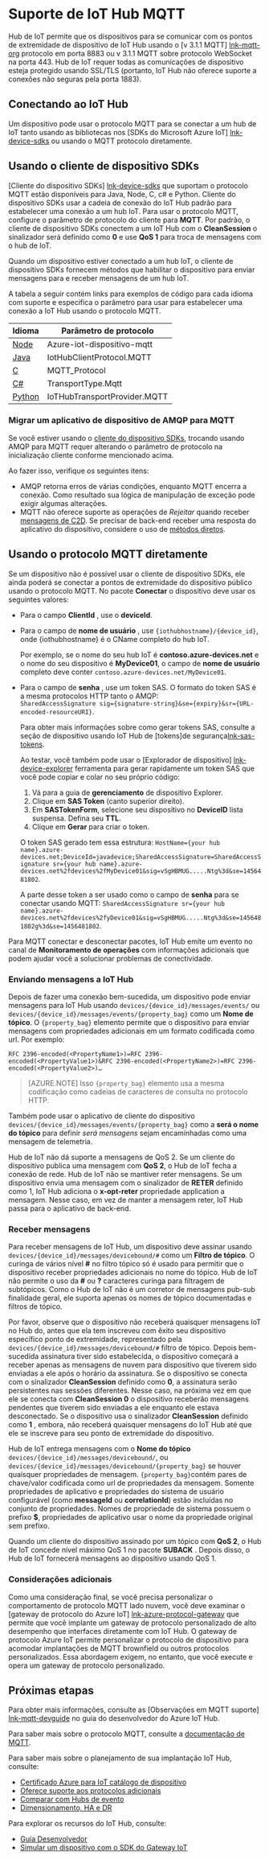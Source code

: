 <properties
 pageTitle="Suporte de IoT Hub MQTT | Microsoft Azure"
 description="Descrição do MQTT suporte no nível do hub IoT"
 services="iot-hub"
 documentationCenter=".net"
 authors="kdotchkoff"
 manager="timlt"
 editor=""/>

<tags
 ms.service="iot-hub"
 ms.devlang="multiple"
 ms.topic="article"
 ms.tgt_pltfrm="na"
 ms.workload="na"
 ms.date="10/24/2016"
 ms.author="kdotchko"/>

# <a name="iot-hub-mqtt-support"></a>Suporte de IoT Hub MQTT

Hub de IoT permite que os dispositivos para se comunicar com os pontos de extremidade de dispositivo de IoT Hub usando o [v 3.1.1 MQTT] [ lnk-mqtt-org] protocolo em porta 8883 ou v 3.1.1 MQTT sobre protocolo WebSocket na porta 443. Hub de IoT requer todas as comunicações de dispositivo esteja protegido usando SSL/TLS (portanto, IoT Hub não oferece suporte a conexões não seguras pela porta 1883).

## <a name="connecting-to-iot-hub"></a>Conectando ao IoT Hub

Um dispositivo pode usar o protocolo MQTT para se conectar a um hub de IoT tanto usando as bibliotecas nos [SDKs do Microsoft Azure IoT] [ lnk-device-sdks] ou usando o MQTT protocolo diretamente.

## <a name="using-the-device-client-sdks"></a>Usando o cliente de dispositivo SDKs

[Cliente do dispositivo SDKs] [ lnk-device-sdks] que suportam o protocolo MQTT estão disponíveis para Java, Node, C, c# e Python. Cliente do dispositivo SDKs usar a cadeia de conexão do IoT Hub padrão para estabelecer uma conexão a um hub IoT. Para usar o protocolo MQTT, configure o parâmetro de protocolo do cliente para **MQTT**. Por padrão, o cliente de dispositivo SDKs conectem a um IoT Hub com o **CleanSession** o sinalizador será definido como **0** e use **QoS 1** para troca de mensagens com o hub de IoT.

Quando um dispositivo estiver conectado a um hub IoT, o cliente de dispositivo SDKs fornecem métodos que habilitar o dispositivo para enviar mensagens para e receber mensagens de um hub IoT.

A tabela a seguir contém links para exemplos de código para cada idioma com suporte e especifica o parâmetro para usar para estabelecer uma conexão a IoT Hub usando o protocolo MQTT.

| Idioma                   | Parâmetro de protocolo        |
| -------------------------- | ------------------------- |
| [Node][lnk-sample-node] | Azure-iot-dispositivo-mqtt     |
| [Java][lnk-sample-java]    | IotHubClientProtocol.MQTT |
| [C][lnk-sample-c]          | MQTT_Protocol             |
| [C#][lnk-sample-csharp]    | TransportType.Mqtt        |
| [Python][lnk-sample-python] | IoTHubTransportProvider.MQTT |

### <a name="migrating-a-device-app-from-amqp-to-mqtt"></a>Migrar um aplicativo de dispositivo de AMQP para MQTT
Se você estiver usando o [cliente do dispositivo SDKs][lnk-device-sdks], trocando usando AMQP para MQTT requer alterando o parâmetro de protocolo na inicialização cliente conforme mencionado acima.

Ao fazer isso, verifique os seguintes itens:

* AMQP retorna erros de várias condições, enquanto MQTT encerra a conexão. Como resultado sua lógica de manipulação de exceção pode exigir algumas alterações.
* MQTT não oferece suporte as operações de *Rejeitar* quando receber [mensagens de C2D][lnk-messaging]. Se precisar de back-end receber uma resposta do aplicativo do dispositivo, considere o uso de [métodos diretos][lnk-methods].

## <a name="using-the-mqtt-protocol-directly"></a>Usando o protocolo MQTT diretamente

Se um dispositivo não é possível usar o cliente de dispositivo SDKs, ele ainda poderá se conectar a pontos de extremidade do dispositivo público usando o protocolo MQTT. No pacote **Conectar** o dispositivo deve usar os seguintes valores:

- Para o campo **ClientId** , use o **deviceId**. 
- Para o campo de **nome de usuário** , use `{iothubhostname}/{device_id}`, onde {iothubhostname} é o CName completo do hub IoT.

    Por exemplo, se o nome do seu hub IoT é **contoso.azure-devices.net** e o nome do seu dispositivo é **MyDevice01**, o campo de **nome de usuário** completo deve conter `contoso.azure-devices.net/MyDevice01`.

- Para o campo de **senha** , use um token SAS. O formato do token SAS é a mesma protocolos HTTP tanto o AMQP:<br/>`SharedAccessSignature sig={signature-string}&se={expiry}&sr={URL-encoded-resourceURI}`.

    Para obter mais informações sobre como gerar tokens SAS, consulte a seção de dispositivo usando IoT Hub de [tokens]de segurança[lnk-sas-tokens].
    
    Ao testar, você também pode usar o [Explorador de dispositivo] [ lnk-device-explorer] ferramenta para gerar rapidamente um token SAS que você pode copiar e colar no seu próprio código:
    
    1. Vá para a guia de **gerenciamento** de dispositivo Explorer.
    2. Clique em **SAS Token** (canto superior direito).
    3. Em **SASTokenForm**, selecione seu dispositivo no **DeviceID** lista suspensa. Defina seu **TTL**.
    4. Clique em **Gerar** para criar o token.
    
    O token SAS gerado tem essa estrutura:   `HostName={your hub name}.azure-devices.net;DeviceId=javadevice;SharedAccessSignature=SharedAccessSignature sr={your hub name}.azure-devices.net%2fdevices%2fMyDevice01&sig=vSgHBMUG.....Ntg%3d&se=1456481802`.

    A parte desse token a ser usado como o campo de **senha** para se conectar usando MQTT:   `SharedAccessSignature sr={your hub name}.azure-devices.net%2fdevices%2fyDevice01&sig=vSgHBMUG.....Ntg%3d&se=1456481802g%3d&se=1456481802`.

Para MQTT conectar e desconectar pacotes, IoT Hub emite um evento no canal de **Monitoramento de operações** com informações adicionais que podem ajudar você a solucionar problemas de conectividade.

### <a name="sending-messages-to-iot-hub"></a>Enviando mensagens a IoT Hub

Depois de fazer uma conexão bem-sucedida, um dispositivo pode enviar mensagens para IoT Hub usando `devices/{device_id}/messages/events/` ou `devices/{device_id}/messages/events/{property_bag}` como um **Nome de tópico**. O `{property_bag}` elemento permite que o dispositivo para enviar mensagens com propriedades adicionais em um formato codificada como url. Por exemplo:

```
RFC 2396-encoded(<PropertyName1>)=RFC 2396-encoded(<PropertyValue1>)&RFC 2396-encoded(<PropertyName2>)=RFC 2396-encoded(<PropertyValue2>)…
```

> [AZURE.NOTE] Isso `{property_bag}` elemento usa a mesma codificação como cadeias de caracteres de consulta no protocolo HTTP.

Também pode usar o aplicativo de cliente do dispositivo `devices/{device_id}/messages/events/{property_bag}` como a **será o nome do tópico** para definir *será mensagens* sejam encaminhadas como uma mensagem de telemetria.

Hub de IoT não dá suporte a mensagens de QoS 2. Se um cliente do dispositivo publica uma mensagem com **QoS 2**, o Hub de IoT fecha a conexão de rede.
Hub de IoT não se mantiver reter mensagens. Se um dispositivo envia uma mensagem com o sinalizador de **RETER** definido como 1, IoT Hub adiciona o **x-opt-reter** propriedade application a mensagem. Nesse caso, em vez de manter a mensagem reter, IoT Hub passa para o aplicativo de back-end.

### <a name="receiving-messages"></a>Receber mensagens

Para receber mensagens de IoT Hub, um dispositivo deve assinar usando `devices/{device_id}/messages/devicebound/#` como um **Filtro de tópico**. O curinga de vários nível **#** no filtro tópico só é usado para permitir que o dispositivo receber propriedades adicionais no nome do tópico. Hub de IoT não permite o uso da **#** ou **?** caracteres curinga para filtragem de subtópicos. Como o Hub de IoT não é um corretor de mensagens pub-sub finalidade geral, ele suporta apenas os nomes de tópico documentadas e filtros de tópico.

Por favor, observe que o dispositivo não receberá quaisquer mensagens IoT no Hub do, antes que ela tem inscreveu com êxito seu dispositivo específico ponto de extremidade, representado pela `devices/{device_id}/messages/devicebound/#` filtro de tópico. Depois bem-sucedida assinatura tiver sido estabelecida, o dispositivo começará a receber apenas as mensagens de nuvem para dispositivo que tiverem sido enviadas a ele após o horário da assinatura. Se o dispositivo se conecta com o sinalizador **CleanSession** definido como **0**, a assinatura serão persistentes nas sessões diferentes. Nesse caso, na próxima vez em que ele se conecta com **CleanSession 0** o dispositivo receberão mensagens pendentes que tiverem sido enviadas a ele enquanto ele estava desconectado. Se o dispositivo usa o sinalizador **CleanSession** definido como **1** , embora, não receberá quaisquer mensagens do IoT Hub até que ele se inscreve para seu ponto de extremidade do dispositivo.

Hub de IoT entrega mensagens com o **Nome do tópico** `devices/{device_id}/messages/devicebound/`, ou `devices/{device_id}/messages/devicebound/{property_bag}` se houver quaisquer propriedades de mensagem. `{property_bag}`contém pares de chave/valor codificada como url de propriedades da mensagem. Somente propriedades de aplicativo e propriedades do sistema de usuário configurável (como **messageId** ou **correlationId**) estão incluídas no conjunto de propriedades. Nomes de propriedade de sistema possuem o prefixo **$**, propriedades de aplicativo usar o nome da propriedade original sem prefixo.

Quando um cliente do dispositivo assinado por um tópico com **QoS 2**, o Hub de IoT concede nível máximo QoS 1 no pacote **SUBACK** . Depois disso, o Hub de IoT fornecerá mensagens ao dispositivo usando QoS 1.

### <a name="additional-considerations"></a>Considerações adicionais

Como uma consideração final, se você precisa personalizar o comportamento de protocolo MQTT lado nuvem, você deve examinar o [gateway de protocolo do Azure IoT] [ lnk-azure-protocol-gateway] que permite que você implante um gateway de protocolo personalizado de alto desempenho que interfaces diretamente com IoT Hub. O gateway de protocolo Azure IoT permite personalizar o protocolo de dispositivo para acomodar implantações de MQTT brownfield ou outros protocolos personalizados. Essa abordagem exigem, no entanto, que você execute e opera um gateway de protocolo personalizado.

## <a name="next-steps"></a>Próximas etapas

Para obter mais informações, consulte as [Observações em MQTT suporte] [ lnk-mqtt-devguide] no guia do desenvolvedor do Azure IoT Hub.

Para saber mais sobre o protocolo MQTT, consulte a [documentação de MQTT][lnk-mqtt-docs].

Para saber mais sobre o planejamento de sua implantação IoT Hub, consulte:

- [Certificado Azure para IoT catálogo de dispositivo][lnk-devices]
- [Oferece suporte aos protocolos adicionais][lnk-protocols]
- [Comparar com Hubs de evento][lnk-compare]
- [Dimensionamento, HA e DR][lnk-scaling]

Para explorar os recursos do IoT Hub, consulte:

- [Guia Desenvolvedor][lnk-devguide]
- [Simular um dispositivo com o SDK do Gateway IoT][lnk-gateway]

[lnk-device-sdks]: https://github.com/Azure/azure-iot-sdks/blob/master/readme.md
[lnk-mqtt-org]: http://mqtt.org/
[lnk-mqtt-docs]: http://mqtt.org/documentation
[lnk-sample-node]: https://github.com/Azure/azure-iot-sdks/blob/develop/node/device/samples/simple_sample_device.js
[lnk-sample-java]: https://github.com/Azure/azure-iot-sdks/blob/develop/java/device/samples/send-receive-sample/src/main/java/samples/com/microsoft/azure/iothub/SendReceive.java
[lnk-sample-c]: https://github.com/Azure/azure-iot-sdks/tree/master/c/iothub_client/samples/iothub_client_sample_mqtt
[lnk-sample-csharp]: https://github.com/Azure/azure-iot-sdks/tree/master/csharp/device/samples
[lnk-sample-python]: https://github.com/Azure/azure-iot-sdks/tree/master/python/device/samples
[lnk-device-explorer]: https://github.com/Azure/azure-iot-sdks/blob/master/tools/DeviceExplorer/readme.md
[lnk-sas-tokens]: iot-hub-devguide-security.md#using-sas-tokens-as-a-device
[lnk-mqtt-devguide]: iot-hub-devguide-messaging.md#notes-on-mqtt-support
[lnk-azure-protocol-gateway]: iot-hub-protocol-gateway.md

[lnk-devices]: https://catalog.azureiotsuite.com/
[lnk-protocols]: iot-hub-protocol-gateway.md
[lnk-compare]: iot-hub-compare-event-hubs.md
[lnk-scaling]: iot-hub-scaling.md
[lnk-devguide]: iot-hub-devguide.md
[lnk-gateway]: iot-hub-linux-gateway-sdk-simulated-device.md

[lnk-methods]: iot-hub-devguide-direct-methods.md
[lnk-messaging]: iot-hub-devguide-messaging.md
